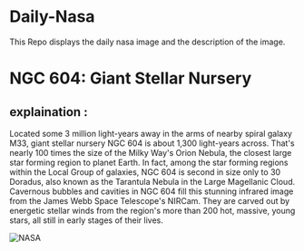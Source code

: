 # Daily-Nasa

This Repo displays the daily nasa image and the description of the image.

<!--NASA-->
# NGC 604: Giant Stellar Nursery
## explaination :

Located some 3 million light-years away in the arms of nearby spiral galaxy M33, giant stellar nursery NGC 604 is about 1,300 light-years across. That's nearly 100 times the size of the Milky Way's Orion Nebula, the closest large star forming region to planet Earth. In fact, among the star forming regions within the Local Group of galaxies, NGC 604 is second in size only to 30 Doradus, also known as the Tarantula Nebula in the Large Magellanic Cloud. Cavernous bubbles and cavities in NGC 604 fill this stunning infrared image from the James Webb Space Telescope's NIRCam. They are carved out by energetic stellar winds from the region's more than 200 hot, massive, young stars, all still in early stages of their lives.

![NASA](https://apod.nasa.gov/apod/image/2404/stsci-xNGC604NIRcam1024.png)
<!--/NASA-->